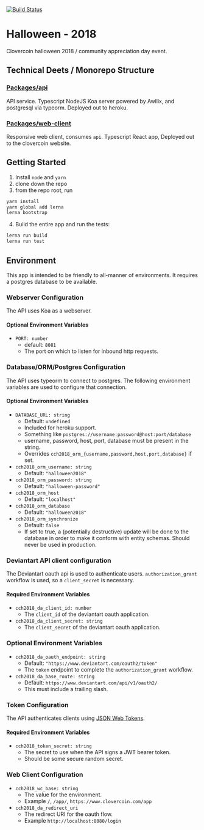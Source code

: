 
[![Build Status](https://travis-ci.com/Provinite/halloween-2018.svg?branch=dev)](https://travis-ci.com/Provinite/halloween-2018)

# Halloween - 2018
Clovercoin halloween 2018 / community appreciation day event.
  
## Technical Deets / Monorepo Structure
### [Packages/api](./packages/api)
API service. Typescript NodeJS Koa server powered by Awilix, and postgresql via typeorm. Deployed out to heroku.

### [Packages/web-client](./packages/web-client)
Responsive web client, consumes `api`. Typescript React app, Deployed out to the clovercoin website.

## Getting Started
1. Install `node` and `yarn`
2. clone down the repo
3. from the repo root, run 
```bash
yarn install
yarn global add lerna
lerna bootstrap
```
4. Build the entire app and run the tests:
```bash
lerna run build
lerna run test
```

## Environment
This app is intended to be friendly to all-manner of environments. It
requires a postgres database to be available.

### Webserver Configuration
The API uses Koa as a webserver.

#### Optional Environment Variables
- `PORT: number`
  - default: `8081`
  - The port on which to listen for inbound http requests.

### Database/ORM/Postgres Configuration
The API uses typeorm to connect to postgres. The following environment
variables are used to configure that connection.

#### Optional Environment Variables
- `DATABASE_URL: string`
  - Default: `undefined`
  - Included for heroku support.
  - Something like `postgres://username:password@host:port/database`
  - username, password, host, port, database must be present in the string.
  - Overrides `cch2018_orm_{username,password,host,port,database}` if set.
- `cch2018_orm_username: string`
  - Default: `"halloween2018"`
- `cch2018_orm_password: string`
  - Default: `"halloween-password"`
- `cch2018_orm_host`
  - Default: `"localhost"`
- `cch2018_orm_database`
  - Default: `"halloween2018"`
- `cch2018_orm_synchronize`
  - Default: `false`
  - If set to true, a (potentially destructive) update will be done to the database in order to make it conform with entity schemas. Should never be used in production.

### Deviantart API client configuration
The Deviantart oauth api is used to authenticate users. 
`authorization_grant` workflow is used, so a `client_secret` is necessary.

#### Required Environment Variables
- `cch2018_da_client_id: number`
  - The `client_id` of the deviantart oauth application.
- `cch2018_da_client_secret: string`
  - The `client_secret` of the deviantart oauth application.

### Optional Environment Variables
- `cch2018_da_oauth_endpoint: string`
  - Default: `"https://www.deviantart.com/oauth2/token"`
  - The `token` endpoint to complete the `authorization_grant` workflow.
- `cch2018_da_base_route: string`
  - Default: `https://www.deviantart.com/api/v1/oauth2/`
  - This must include a trailing slash.

### Token Configuration
The API authenticates clients using [JSON Web Tokens](https://jwt.io).

#### Required Environment Variables
- `cch2018_token_secret: string`
  - The secret to use when the API signs a JWT bearer token.
  - Should be some secure random secret.

### Web Client Configuration
- `cch2018_wc_base: string`
  - The <base href="..."> value for the environment.
  - Example `/`, `/app/`, `https://www.clovercoin.com/app`
- `cch2018_da_redirect_uri`
  - The redirect URI for the oauth flow.
  - Example `http://localhost:8080/login`